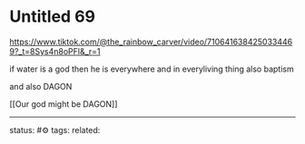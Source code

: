 # Untitled 69
https://www.tiktok.com/@the_rainbow_carver/video/7106416384250334469?_t=8Sys4n8oPFl&_r=1

if water is a god then he is everywhere and in everyliving thing
also baptism

and also DAGON

[[Our god might be DAGON]]

--- 
status: #⚙️ 
tags: 
related: 